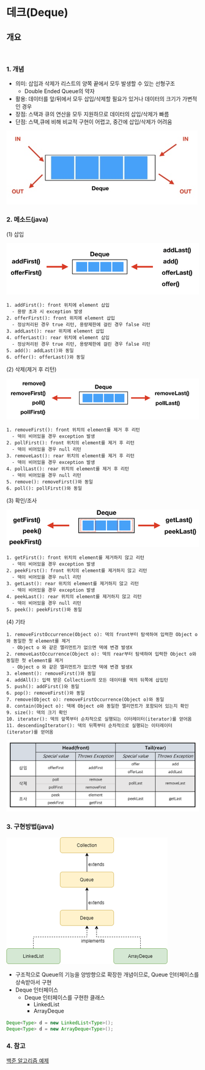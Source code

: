 # 데크(Deque) 
## 개요

<br>

### 1. 개념

* 의미: 삽입과 삭제가 리스트의 양쪽 끝에서 모두 발생할 수 있는 선형구조
  - Double Ended Queue의 약자
* 활용: 데이터를 앞/뒤에서 모두 삽입/삭제할 필요가 있거나 데이터의 크기가 가변적인 경우
* 장점: 스택과 큐의 연산을 모두 지원하므로 데이터의 삽입/삭제가 빠름
* 단점: 스택,큐에 비해 비교적 구현이 어렵고, 중간에 삽입/삭제가 어려움


 ![개념](https://github.com/merryminaa/GENERAL-STUDY/blob/master/capture/Material%20Structure/%EA%B0%9C%EB%85%90.jpg?raw=true)


### 2. 메소드(java)

(1) 삽입
  
![삽입메소드](https://github.com/merryminaa/GENERAL-STUDY/blob/master/capture/Material%20Structure/%EC%82%BD%EC%9E%85%EB%A9%94%EC%86%8C%EB%93%9C.png)  
```
1. addFirst(): front 위치에 element 삽입
  - 용량 초과 시 exception 발생
2. offerFirst(): front 위치에 element 삽입
  - 정상처리된 경우 true 리턴, 용량제한에 걸린 경우 false 리턴
3. addLast(): rear 위치에 element 삽입
4. offerLast(): rear 위치에 element 삽입
  - 정상처리된 경우 true 리턴, 용량제한에 걸린 경우 false 리턴
5. add(): addLast()와 동일
6. offer(): offerLast()와 동일
```
(2) 삭제(제거 후 리턴)

![삭제메소드](https://github.com/merryminaa/GENERAL-STUDY/blob/master/capture/Material%20Structure/%EC%82%AD%EC%A0%9C%EB%A9%94%EC%86%8C%EB%93%9C.png)

   
```
1. removeFirst(): front 위치의 element를 제거 후 리턴
  - 덱이 비어있을 경우 exception 발생
2. pollFirst(): front 위치의 element를 제거 후 리턴
  - 덱이 비어있을 경우 null 리턴
3. removeLast(): rear 위치의 element를 제거 후 리턴
  - 덱이 비어있을 경우 exception 발생
4. pollLast(): rear 위치의 element를 제거 후 리턴
  - 덱이 비어있을 경우 null 리턴
5. remove(): removeFirst()와 동일
6. poll(): pollFirst()와 동일
```

(3) 확인/조사
  
![삭제메소드2](https://github.com/merryminaa/GENERAL-STUDY/blob/master/capture/Material%20Structure/%EC%82%AD%EC%A0%9C%EB%A9%94%EC%86%8C%EB%93%9C2.png)   
```
1. getFirst(): front 위치의 element를 제거하지 않고 리턴
  - 덱이 비어있을 경우 exception 발생
2. peekFirst(): front 위치의 element를 제거하지 않고 리턴 
  - 덱이 비어있을 경우 null 리턴
3. getLast(): rear 위치의 element를 제거하지 않고 리턴
  - 덱이 비어있을 경우 exception 발생
4. peekLast(): rear 위치의 element를 제거하지 않고 리턴
  - 덱이 비어있을 경우 null 리턴
5. peek(): peekFirst()와 동일
```
(4) 기타

```
1. removeFirstOccurrence(Object o): 덱의 front부터 탐색하여 입력한 Object o와 동일한 첫 element를 제거
  - Object o 와 같은 엘리먼트가 없으면 덱에 변경 발생X
2. removeLastOccurrence(Object o): 덱의 rear부터 탐색하여 입력한 Object o와 동일한 첫 element를 제거 
  - Object o 와 같은 엘리먼트가 없으면 덱에 변경 발생X
3. element(): removeFirst()와 동일
4. addAll(): 입력 받은 Collection의 모든 데이터를 덱의 뒤쪽에 삽입턴
5. push(): addFirst()와 동일
6. pop(): removeFirst()와 동일
7. remove(Object o): removeFirstOccurrence(Object o)와 동일
8. contain(Object o): 덱에 Object o와 동일한 엘리먼트가 포함되어 있는지 확인
9. size(): 덱의 크기 확인
10. iterator(): 덱의 앞쪽부터 순차적으로 실행되는 이터레이터(iterator)를 얻어옴
11. descendingIterator(): 덱의 뒤쪽부터 순차적으로 실행되는 이터레이터(iterator)를 얻어옴
```

![메소드요약](https://github.com/merryminaa/GENERAL-STUDY/blob/master/capture/Material%20Structure/%EB%A9%94%EC%86%8C%EB%93%9C%EC%9A%94%EC%95%BD.png)



### 3. 구현방법(java)

  
![데크계층](https://github.com/merryminaa/GENERAL-STUDY/blob/master/capture/Material%20Structure/%EB%8D%B0%ED%81%AC%EA%B3%84%EC%B8%B5.png)

* 구조적으로 Queue의 기능을 양방향으로 확장한 개념이므로, Queue 인터페이스를 상속받아서 구현
* Deque 인터페이스
  - Deque 인터페이스를 구현한 클래스
    - LinkedList
    - ArrayDeque
``` java
Deque<Type> d = new LinkedList<Type>();
Deque<Type> d = new ArrayDeque<Type>();
```

### 4. 참고

[백준 알고리즘 예제](https://www.acmicpc.net/problem/10866)


